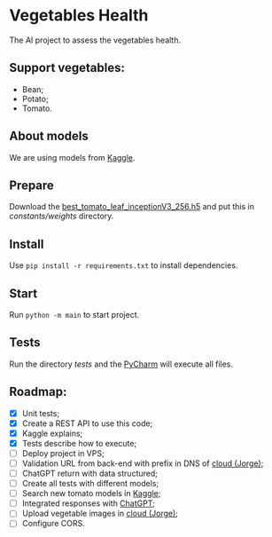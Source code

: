 # Vegetables Health
The AI project to assess the vegetables health.

## Support vegetables:
- Bean;
- Potato;
- Tomato.

## About models
We are using models from [Kaggle](https://www.kaggle.com).

## Prepare
Download the [best_tomato_leaf_inceptionV3_256.h5](https://cdn.discordapp.com/attachments/1073387782757695539/1210385802207432785/best_tomato_leaf_inceptionV3_256.h5?ex=65ea5e9f&is=65d7e99f&hm=e428e43e4d621f0de308f2d7d3e248884494d70025ff8d2a2bbcb924cdf0c7a6&) and put this in _constants/weights_ directory.

## Install
Use `pip install -r requirements.txt` to install dependencies.

## Start
Run `python -m main` to start project.

## Tests
Run the directory _tests_ and the [PyCharm](https://www.jetbrains.com/pycharm) will execute all files.

## Roadmap:
- [X] Unit tests;
- [X] Create a REST API to use this code;
- [X] Kaggle explains;
- [X] Tests describe how to execute;
- [ ] Deploy project in VPS;
- [ ] Validation URL from back-end with prefix in DNS of [cloud (Jorge)](https://cloud.ibm.com);
- [ ] ChatGPT return with data structured;
- [ ] Create all tests with different models;
- [ ] Search new tomato models in [Kaggle](https://www.kaggle.com);
- [ ] Integrated responses with [ChatGPT](https://chat.openai.com);
- [ ] Upload vegetable images in [cloud (Jorge)](https://cloud.ibm.com);
- [ ] Configure CORS.

